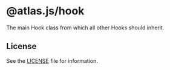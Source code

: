 # @atlas.js/hook

The main Hook class from which all other Hooks should inherit.

## License

See the [LICENSE](LICENSE) file for information.
